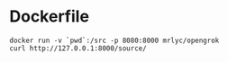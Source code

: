 # Dockerfile
```shell
docker run -v `pwd`:/src -p 8080:8000 mrlyc/opengrok
curl http://127.0.0.1:8000/source/
```
